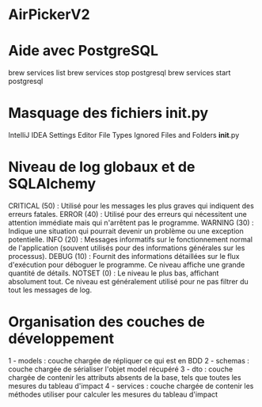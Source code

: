 # AirPickerV2

# Aide avec PostgreSQL
brew services list
brew services stop postgresql
brew services start postgresql

# Masquage des fichiers __init__.py
IntelliJ IDEA
Settings
Editor
File Types
Ignored Files and Folders
__init__.py

# Niveau de log globaux et de SQLAlchemy
CRITICAL (50) : Utilisé pour les messages les plus graves qui indiquent des erreurs fatales.
ERROR (40) : Utilisé pour des erreurs qui nécessitent une attention immédiate mais qui n'arrêtent pas le programme.
WARNING (30) : Indique une situation qui pourrait devenir un problème ou une exception potentielle.
INFO (20) : Messages informatifs sur le fonctionnement normal de l'application (souvent utilisés pour des informations générales sur les processus).
DEBUG (10) : Fournit des informations détaillées sur le flux d'exécution pour déboguer le programme. Ce niveau affiche une grande quantité de détails.
NOTSET (0) : Le niveau le plus bas, affichant absolument tout. Ce niveau est généralement utilisé pour ne pas filtrer du tout les messages de log.

# Organisation des couches de développement
1 - models : couche chargée de répliquer ce qui est en BDD
2 - schemas : couche chargée de sérialiser l'objet model récupéré
3 - dto : couche chargée de contenir les attributs absents de la base, tels que toutes les mesures du tableau d'impact
4 - services : couche chargée de contenir les méthodes utiliser pour calculer les mesures du tableau d'impact
